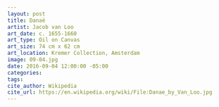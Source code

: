 ```yaml
---
layout: post
title: Danaë
artist: Jacob van Loo
art_date: c. 1655-1660
art_type: Oil on Canvas
art_size: 74 cm x 62 cm
art_location: Kremer Collection, Amsterdam
image: 09-04.jpg
date: 2016-09-04 12:00:00 -05:00
categories:
tags:
cite_author: Wikipedia
cite_url: https://en.wikipedia.org/wiki/File:Danae_by_Van_Loo.jpg
---
```

